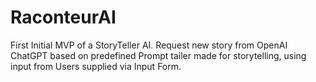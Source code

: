 # RaconteurAI

First Initial MVP of a StoryTeller AI.
Request new story from OpenAI ChatGPT based on predefined Prompt tailer made for storytelling, using input from Users supplied via Input Form.
